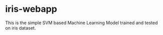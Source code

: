 # iris-webapp
This is the simple SVM based Machine Learning Model trained and tested on iris dataset.
